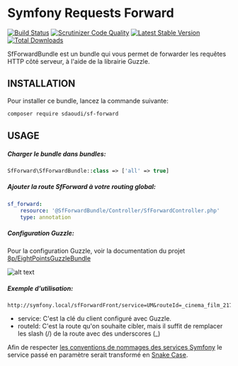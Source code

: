 # Symfony Requests Forward

[![Build Status](https://travis-ci.org/sdaoudi/sf-forward.svg?branch=master)](https://travis-ci.org/sdaoudi/sf-forward)
[![Scrutinizer Code Quality](https://scrutinizer-ci.com/g/sdaoudi/sf-forward/badges/quality-score.png?b=master)](https://scrutinizer-ci.com/g/sdaoudi/sf-forward/?b=master)
[![Latest Stable Version](https://poser.pugx.org/sdaoudi/sf-forward/v/stable)](https://packagist.org/packages/sdaoudi/sf-forward)
[![Total Downloads](https://poser.pugx.org/sdaoudi/sf-forward/downloads)](https://packagist.org/packages/sdaoudi/sf-forward)

SfForwardBundle est un bundle qui vous permet de forwarder les requêtes HTTP
côté serveur, à l'aide de la librairie Guzzle.

## INSTALLATION
Pour installer ce bundle, lancez la commande suivante:
``` bash
composer require sdaoudi/sf-forward
```

## USAGE
##### Charger le bundle dans bundles:
``` php
SfForward\SfForwardBundle::class => ['all' => true]
```

##### Ajouter la route SfForward à votre routing global:
``` yaml
sf_forward:
    resource: '@SfForwardBundle/Controller/SfForwardController.php'
    type: annotation
```

##### Configuration Guzzle:
Pour la configuration Guzzle, voir la documentation du projet 
[8p/EightPointsGuzzleBundle][1]

![alt text](http://blog.sdaoudi.ovh/wp-content/uploads/github/guzzle_base_uri.png "Examples of Guzzle base_uri")

##### Exemple d'utilisation:

``` link
http://symfony.local/sfForwardFront/service=UM&routeId=_cinema_film_2174
```

 - service: C'est la clé du client configuré avec Guzzle.
 - routeId: C'est la route qu'on souhaite cibler, mais il suffit de remplacer 
 les slash (/) de la route avec des underscores (_)

Afin de respecter [les conventions de nommages des services Symfony][2]
le service passé en paramètre serait transformé en [Snake Case][3].

[1]: https://github.com/8p/EightPointsGuzzleBundle
[2]: https://symfony.com/doc/current/contributing/code/standards.html#service-naming-conventions
[3]: https://fr.wikipedia.org/wiki/Snake_case